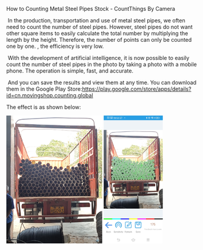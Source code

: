 How to Counting Metal Steel Pipes Stock - CountThings By Camera



​       In the production, transportation and use of metal steel pipes, we often need to count the number of steel pipes. However, steel pipes do not want other square items to easily calculate the total number by multiplying the length by the height. Therefore, the number of points can only be counted one by one. , the efficiency is very low.

​       With the development of artificial intelligence, it is now possible to easily count the number of steel pipes in the photo by taking a photo with a mobile phone. The operation is simple, fast, and accurate.

​       And you can save the results and view them at any time. You can download them in the Google Play Store:https://play.google.com/store/apps/details?id=cn.movingshop.counting.global

The effect is as shown below:

<img src="image\gangguan1.jpg" alt="gangguan1" style="zoom:33%;" />

<img src="image\gangguan2.jpg" alt="gangguan2" style="zoom:33%;" />

